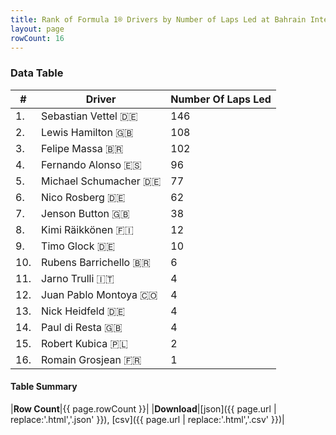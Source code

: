 ```yaml
---
title: Rank of Formula 1® Drivers by Number of Laps Led at Bahrain International Circuit
layout: page
rowCount: 16
---
```


<canvas id="chart" width="400" height="180"></canvas>
<script>
var data = {
    "datasets": [
        {
            "backgroundColor": [
                "#f3a935",
                "#f3a935",
                "#f3a935",
                "#f3a935",
                "#f3a935",
                "#f3a935",
                "#f3a935",
                "#f3a935",
                "#f3a935",
                "#f3a935",
                "#f3a935",
                "#f3a935",
                "#f3a935",
                "#f3a935",
                "#f3a935",
                "#f3a935"
            ],
            "borderColor": [
                "#f68639",
                "#f68639",
                "#f68639",
                "#f68639",
                "#f68639",
                "#f68639",
                "#f68639",
                "#f68639",
                "#f68639",
                "#f68639",
                "#f68639",
                "#f68639",
                "#f68639",
                "#f68639",
                "#f68639",
                "#f68639"
            ],
            "borderWidth": 1,
            "data": [
                146.0,
                108.0,
                102.0,
                96.0,
                77.0,
                62.0,
                38.0,
                12.0,
                10.0,
                6.0,
                4.0,
                4.0,
                4.0,
                4.0,
                2.0,
                1.0
            ],
            "label": "Number Of Laps Led"
        }
    ],
    "labels": [
        "Sebastian Vettel",
        "Lewis Hamilton",
        "Felipe Massa",
        "Fernando Alonso",
        "Michael Schumacher",
        "Nico Rosberg",
        "Jenson Button",
        "Kimi Räikkönen",
        "Timo Glock",
        "Rubens Barrichello",
        "Jarno Trulli",
        "Juan Pablo Montoya",
        "Nick Heidfeld",
        "Paul di Resta",
        "Robert Kubica",
        "Romain Grosjean"
    ]
};
var options = {
  legend: {
    display: false
  },
  scales: {
    xAxes: [{
      ticks: {
        beginAtZero: true,
        maxRotation: 180,
        display: window.innerWidth > 800
      }
    }],
    yAxes: [{
      ticks: {
        beginAtZero: true
      }
    }]
  },
  onResize: function(chart, size) {
    chart.options.scales.xAxes[0].ticks.display = size.width > 800;
  }
};
var chart = new Chart("chart", {
    data: data,
    type: 'bar',
    options: options
});
</script>

<!-- div id="chart-navigation">
<button onclick="window.location = chart.toBase64Image();">Save as Image</button>
<button onclick="window.location = chart.toBase64Image();">Hello</button>
<button onclick="window.location = chart.toBase64Image();">Hello</button>
<select>
<option>one</option>
<option>two</option>
<option>three</option>
</select>
</div -->




### Data Table

| # | Driver | Number Of Laps Led |
|--|--|--|
| 1. | Sebastian Vettel 🇩🇪 | 146 |
| 2. | Lewis Hamilton 🇬🇧 | 108 |
| 3. | Felipe Massa 🇧🇷 | 102 |
| 4. | Fernando Alonso 🇪🇸 | 96 |
| 5. | Michael Schumacher 🇩🇪 | 77 |
| 6. | Nico Rosberg 🇩🇪 | 62 |
| 7. | Jenson Button 🇬🇧 | 38 |
| 8. | Kimi Räikkönen 🇫🇮 | 12 |
| 9. | Timo Glock 🇩🇪 | 10 |
| 10. | Rubens Barrichello 🇧🇷 | 6 |
| 11. | Jarno Trulli 🇮🇹 | 4 |
| 12. | Juan Pablo Montoya 🇨🇴 | 4 |
| 13. | Nick Heidfeld 🇩🇪 | 4 |
| 14. | Paul di Resta 🇬🇧 | 4 |
| 15. | Robert Kubica 🇵🇱 | 2 |
| 16. | Romain Grosjean 🇫🇷 | 1 |

#### Table Summary

|**Row Count**|{{ page.rowCount }}|
|**Download**|[json]({{ page.url | replace:'.html','.json' }}), [csv]({{ page.url | replace:'.html','.csv' }})|
